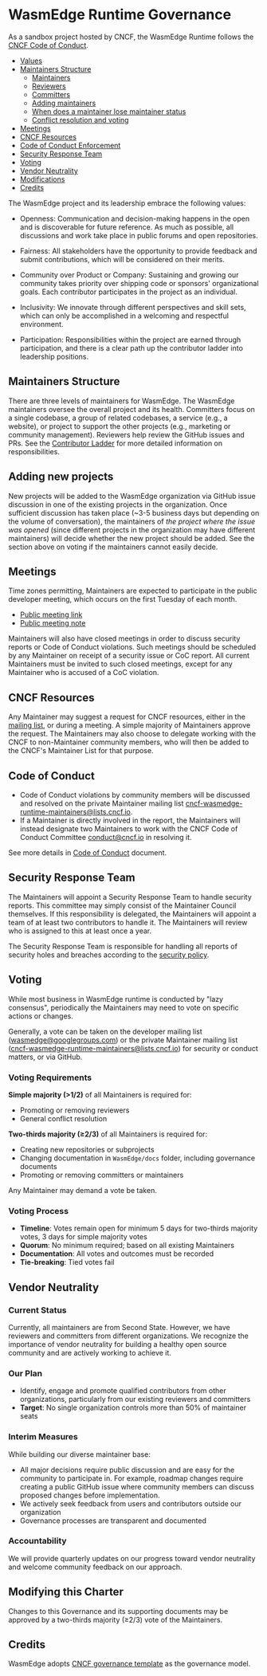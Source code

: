 # WasmEdge Runtime Governance

As a sandbox project hosted by CNCF, the WasmEdge Runtime follows the [CNCF Code of Conduct](https://github.com/cncf/foundation/blob/master/code-of-conduct.md).

- [Values](#values)
- [Maintainers Structure](#maintainers-structure)
  - [Maintainers](#maintainers-responsibilities)
  - [Reviewers](#reviewers)
  - [Committers](#committers)
  - [Adding maintainers](#adding-maintainers)
  - [When does a maintainer lose maintainer status](#when-does-a-maintainer-lose-maintainer-status)
  - [Conflict resolution and voting](#conflict-resolution-and-voting)
- [Meetings](#meetings)
- [CNCF Resources](#cncf-resources)
- [Code of Conduct Enforcement](#code-of-conduct)
- [Security Response Team](#security-response-team)
- [Voting](#voting)
- [Vendor Neutrality](#vendor-neutrality)
- [Modifications](#modifying-this-charter)
- [Credits](#credits)

The WasmEdge project and its leadership embrace the following values:

* Openness: Communication and decision-making happens in the open and is discoverable for future
  reference. As much as possible, all discussions and work take place in public
  forums and open repositories.

* Fairness: All stakeholders have the opportunity to provide feedback and submit
  contributions, which will be considered on their merits.

* Community over Product or Company: Sustaining and growing our community takes
  priority over shipping code or sponsors' organizational goals.  Each
  contributor participates in the project as an individual.

* Inclusivity: We innovate through different perspectives and skill sets, which
  can only be accomplished in a welcoming and respectful environment.

* Participation: Responsibilities within the project are earned through
  participation, and there is a clear path up the contributor ladder into leadership
  positions.

## Maintainers Structure

There are three levels of maintainers for WasmEdge. The WasmEdge maintainers oversee the overall
project and its health. Committers focus on a single codebase, a group of related
codebases, a service (e.g., a website), or project to support the other projects (e.g., marketing or
community management). Reviewers help review the GitHub issues and PRs. See the [Contributor Ladder](./CONTRIBUTION_LADDER.md) for more detailed information on responsibilities.

## Adding new projects

New projects will be added to the WasmEdge organization via GitHub issue discussion in one of the existing projects in the organization. Once sufficient discussion has taken place (~3-5 business days but depending on the volume of conversation), the maintainers of *the project where the issue was opened* (since different projects in the organization may have different maintainers) will decide whether the new project should be added. See the section above on voting if the maintainers cannot easily decide.

## Meetings

Time zones permitting, Maintainers are expected to participate in the public developer meeting, which occurs on the first Tuesday of each month.
* [Public meeting link](https://us06web.zoom.us/j/89156807241?pwd=VHl5VW5BbmY2eUtTYkY0Zm9yUHRRdz09)
* [Public meeting note](https://docs.google.com/document/d/1iFlVl7R97Lze4RDykzElJGDjjWYDlkI8Rhf8g4dQ5Rk/edit?usp=sharing)

Maintainers will also have closed meetings in order to discuss security reports or Code of Conduct violations. Such meetings should be scheduled by any Maintainer on receipt of a security issue or CoC report. All current Maintainers must be invited to such closed meetings, except for any Maintainer who is accused of a CoC violation.

## CNCF Resources
Any Maintainer may suggest a request for CNCF resources, either in the [mailing list](cncf-wasmedge-runtime-maintainers@lists.cncf.io), or during a meeting. A simple majority of Maintainers approve the request. The Maintainers may also choose to delegate working with the CNCF to non-Maintainer community members, who will then be added to the CNCF's Maintainer List for that purpose.

## Code of Conduct

* Code of Conduct violations by community members will be discussed and resolved on the private Maintainer mailing list <cncf-wasmedge-runtime-maintainers@lists.cncf.io>. 
* If a Maintainer is directly involved in the report, the Maintainers will instead designate two Maintainers to work with the CNCF Code of Conduct Committee <conduct@cncf.io> in resolving it.

See more details in [Code of Conduct](CODE_OF_CONDUCT.md) document.

## Security Response Team

The Maintainers will appoint a Security Response Team to handle security reports. This committee may simply consist of the Maintainer Council themselves. If this responsibility is delegated, the Maintainers will appoint a team of at least two contributors to handle it. The Maintainers will review who is assigned to this at least once a year.

The Security Response Team is responsible for handling all reports of security holes and breaches according to the [security policy](./SECURITY.md).


## Voting

While most business in WasmEdge runtime is conducted by "lazy consensus", periodically the Maintainers may need to vote on specific actions or changes.

Generally, a vote can be taken on the developer mailing list (wasmedge@googlegroups.com) or the private Maintainer mailing list (cncf-wasmedge-runtime-maintainers@lists.cncf.io) for security or conduct matters, or via GitHub.

### Voting Requirements

**Simple majority (>1/2)** of all Maintainers is required for:
* Promoting or removing reviewers
* General conflict resolution
  

**Two-thirds majority (≥2/3)** of all Maintainers is required for:
* Creating new repositories or subprojects
* Changing documentation in `WasmEdge/docs` folder, including governance documents
* Promoting or removing committers or maintainers

Any Maintainer may demand a vote be taken.

### Voting Process
- **Timeline**: Votes remain open for minimum 5 days for two-thirds majority votes, 3 days for simple majority votes
- **Quorum**: No minimum required; based on all existing Maintainers
- **Documentation**: All votes and outcomes must be recorded
- **Tie-breaking**: Tied votes fail

## Vendor Neutrality
### Current Status
Currently, all maintainers are from Second State. However, we have reviewers and committers from different organizations. We recognize the importance of vendor neutrality for building a healthy open source community and are actively working to achieve it.

### Our Plan
- Identify, engage and promote qualified contributors from other organizations, particularly from our existing reviewers and committers
- **Target**: No single organization controls more than 50% of maintainer seats

### Interim Measures
While building our diverse maintainer base:
- All major decisions require public discussion and are easy for the community to participate in. For example, roadmap changes require creating a public GitHub issue where community members can discuss proposed changes before implementation.
- We actively seek feedback from users and contributors outside our organization
- Governance processes are transparent and documented

### Accountability
We will provide quarterly updates on our progress toward vendor neutrality and welcome community feedback on our approach.

## Modifying this Charter
Changes to this Governance and its supporting documents may be approved by a two-thirds majority (≥2/3) vote of the Maintainers.

## Credits
WasmEdge adopts [CNCF governance template](https://contribute.cncf.io/maintainers/templates/governance-maintainer/) as the governance model.
